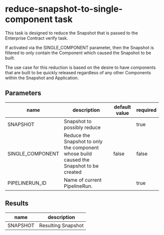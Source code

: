 # reduce-snapshot-to-single-component task

This task is designed to reduce the Snapshot that is passed to the Enterprise Contract verify task. 

If activated via the SINGLE_COMPONENT parameter, then the Snapshot is filtered to only contain the Component which caused the Snapshot to be built.

The use case for this reduction is based on the desire to have components that are built to be quickly released
regardless of any other Components within the Snapshot and Application. 

## Parameters
| name            | description                                                                              | default value | required   |
|-----------------|------------------------------------------------------------------------------------------|---------------|------------|
| SNAPSHOT        | Snapshot to possibly reduce                                                              |               | true       |
| SINGLE_COMPONENT | Reduce the Snapshot to only the component whose build caused the Snapshot to be created  | false         | false      |
| PIPELINERUN_ID  | Name of current PipelineRun.                                                             |               | true       |

## Results
| name     | description        |
|----------|--------------------|
| SNAPSHOT | Resulting Snapshot |
